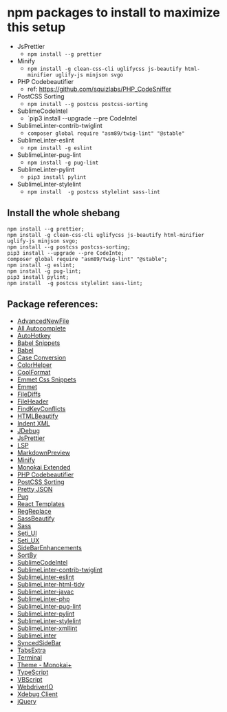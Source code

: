# npm packages to install to maximize this setup

  - JsPrettier
    - `npm install --g prettier`
  - Minify
    - `npm install -g clean-css-cli uglifycss js-beautify html-minifier uglify-js minjson svgo`   
  - PHP Codebeautifier
    - ref: https://github.com/squizlabs/PHP_CodeSniffer
  - PostCSS Sorting
    - `npm install --g postcss postcss-sorting`
  - SublimeCodeIntel
    - `pip3 install --upgrade --pre CodeIntel
  - SublimeLinter-contrib-twiglint
    - `composer global require "asm89/twig-lint" "@stable"`
  - SublimeLinter-eslint
    - `npm install -g eslint` 
  - SublimeLinter-pug-lint
    - `npm install -g pug-lint`
  - SublimeLinter-pylint
    - `pip3 install pylint`
  - SublimeLinter-stylelint
    - `npm install  -g postcss stylelint sass-lint`

 ## Install the whole shebang

    npm install --g prettier;
    npm install -g clean-css-cli uglifycss js-beautify html-minifier uglify-js minjson svgo;
    npm install --g postcss postcss-sorting;
    pip3 install --upgrade --pre CodeInte;
    composer global require "asm89/twig-lint" "@stable";
    npm install -g eslint;
    npm install -g pug-lint;
    pip3 install pylint;
    npm install  -g postcss stylelint sass-lint;


## Package references:
  - [AdvancedNewFile](https://packagecontrol.io/packages/AdvancedNewFile)
  - [All Autocomplete](https://packagecontrol.io/packages/All%20Autocomplete)
  - [AutoHotkey](https://packagecontrol.io/packages/AutoHotkey)
  - [Babel Snippets](https://packagecontrol.io/packages/Babel%20Snippets)
  - [Babel](https://packagecontrol.io/packages/Babel)
  - [Case Conversion](https://packagecontrol.io/packages/Case%20Conversion)
  - [ColorHelper](https://packagecontrol.io/packages/ColorHelper)
  - [CoolFormat](https://packagecontrol.io/packages/CoolFormat)
  - [Emmet Css Snippets](https://packagecontrol.io/packages/Emmet%20Css%20Snippets)
  - [Emmet](https://packagecontrol.io/packages/Emmet)
  - [FileDiffs](https://packagecontrol.io/packages/FileDiffs)
  - [FileHeader](https://packagecontrol.io/packages/FileHeader)
  - [FindKeyConflicts](https://packagecontrol.io/packages/FindKeyConflicts)
  - [HTMLBeautify](https://packagecontrol.io/packages/HTMLBeautify)
  - [Indent XML](https://packagecontrol.io/packages/Indent%20XML)
  - [JDebug](https://packagecontrol.io/packages/JDebug)
  - [JsPrettier](https://packagecontrol.io/packages/JsPrettier)
  - [LSP](https://packagecontrol.io/packages/LSP)
  - [MarkdownPreview](https://packagecontrol.io/packages/MarkdownPreview)
  - [Minify](https://packagecontrol.io/packages/Minify)
  - [Monokai Extended](https://packagecontrol.io/packages/Monokai%20Extended)
  - [PHP Codebeautifier](https://packagecontrol.io/packages/PHP%20Codebeautifier)
  - [PostCSS Sorting](https://packagecontrol.io/packages/PostCSS%20Sorting)
  - [Pretty JSON](https://packagecontrol.io/packages/Pretty%20JSON)
  - [Pug](https://packagecontrol.io/packages/Pug)
  - [React Templates](https://packagecontrol.io/packages/React%20Templates)
  - [RegReplace](https://packagecontrol.io/packages/RegReplace)
  - [SassBeautify](https://packagecontrol.io/packages/SassBeautify)
  - [Sass](https://packagecontrol.io/packages/Sass)
  - [Seti_UI](https://packagecontrol.io/packages/Seti_UI)
  - [Seti_UX](https://packagecontrol.io/packages/Seti_UX)
  - [SideBarEnhancements](https://packagecontrol.io/packages/SideBarEnhancements)
  - [SortBy](https://packagecontrol.io/packages/SortBy)
  - [SublimeCodeIntel](https://packagecontrol.io/packages/SublimeCodeIntel)
  - [SublimeLinter-contrib-twiglint](https://packagecontrol.io/packages/SublimeLinter-contrib-twiglint)
  - [SublimeLinter-eslint](https://packagecontrol.io/packages/SublimeLinter-eslint)
  - [SublimeLinter-html-tidy](https://packagecontrol.io/packages/SublimeLinter-html-tidy)
  - [SublimeLinter-javac](https://packagecontrol.io/packages/SublimeLinter-javac)
  - [SublimeLinter-php](https://packagecontrol.io/packages/SublimeLinter-php)
  - [SublimeLinter-pug-lint](https://packagecontrol.io/packages/SublimeLinter-pug-lint)
  - [SublimeLinter-pylint](https://packagecontrol.io/packages/SublimeLinter-pylint)
  - [SublimeLinter-stylelint](https://packagecontrol.io/packages/SublimeLinter-stylelint)
  - [SublimeLinter-xmllint](https://packagecontrol.io/packages/SublimeLinter-xmllint)
  - [SublimeLinter](https://packagecontrol.io/packages/SublimeLinter)
  - [SyncedSideBar](https://packagecontrol.io/packages/SyncedSideBar)
  - [TabsExtra](https://packagecontrol.io/packages/TabsExtra)
  - [Terminal](https://packagecontrol.io/packages/Terminal)
  - [Theme - Monokai+](https://packagecontrol.io/packages/Theme%20-%20Monokai+)
  - [TypeScript](https://packagecontrol.io/packages/TypeScript)
  - [VBScript](https://packagecontrol.io/packages/VBScript)
  - [WebdriverIO](https://packagecontrol.io/packages/WebdriverIO)
  - [Xdebug Client](https://packagecontrol.io/packages/Xdebug%20Client)
  - [jQuery](https://packagecontrol.io/packages/jQuery)